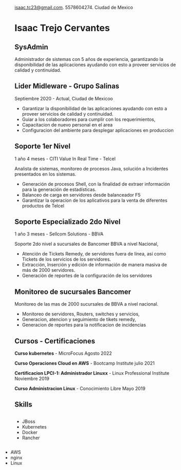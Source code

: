 isaac.tc23@gmail.com. 5578604274. Ciudad de Mexico

# Isaac Trejo Cervantes
## SysAdmin
Administrador de sistemas con 5 años de experiencia, garantizando la disponibilidad de las aplicaciones ayudando con esto a proveer servicios de calidad y continuidad.


## Lider Midleware - Grupo Salinas
Septiembre 2020 - Actual, Ciudad de Mexicoo 

- Garantizar la disponibilidad de las aplicaciones ayudando con esto a proveer servicios de calidad y continuidad.
- Guiar a los colaboradores para cumplir con los requerimientos, 
- Capacitacion de nuevo personal en el area
- Configuracion del ambiente para desplegar aplicaciones en produccion

## Soporte 1er Nivel
1 año 4 meses - CITI Value In Real Time - Telcel

Analista de sistemas, monitoreo de procesos Java, solución a Incidentes presentados en los sistemas. 

- Generación de procesos Shell, con la finalidad de extraer información para la generación de estadísticas.
- Balanceo de carga en servidores desde balanceador F5
- Garantizar la operacion de los aplicativos para la venta de diferentes productos de Telcel


## Soporte Especializado 2do Nivel
1 año 3 meses - Sellcom Solutions - BBVA

Soporte 2do nivel a sucursales de Bancomer BBVA a nivel Nacional,

- Atención de Tickets Remedy, de servidores fuera de línea, así como Tickets de los servicios de los servidores.
- Extracción, Inserción y edición de información de manera masiva de más de 2000 servidores.
- Generación de reportes de la configuración de los servidores

## Monitoreo de sucursales Bancomer
Monitoreo de las mas de 2000 sucursales de BBVA a nivel nacional.

- Monitoreo de servidores, Routers, switches y servicios,
- Generacion, atencion y seguimiento de tikets remedy, 
- Generacion de reportes para la notificacion de incidencias

## Cursos - Certificaciones

**Curso kubernetes** - MicroFocus          Agosto 2022

**Curso Operaciones Cloud en AWS** - Bootcamp Institute   julio 2021

**Certificacion LPCI-1: Administrador Linuxx** - Linux Professional Institute  Noviembre 2019

**Curso Administracion Linux** - Conocimiento Libre  Mayo 2019

## Skills

<div style="float: left; padding-right: 4rem">

- JBoss <br>
- Kubernetes <br>
- Docker <br>
-  Rancher
</div>

<div style="float: right; padding-right: 30rem">

- AWS<br>
- nginx<br>
- Linux<br>

</div>